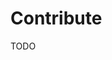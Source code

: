 # Contribute

TODO
<!-- This `CONTRIBUTING.md` is based on @nayafia's template https://github.com/nayafia/contributing-template -->
